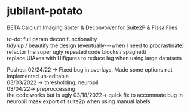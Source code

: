 # jubilant-potato
BETA Calcium Imaging Sorter &amp; Deconvolver for Suite2P & Fissa Files


to-do:
full param decon functionality      
tidy up / beautify the design (eventually---when I need to procrastinate)     
refactor the super ugly repeated code blocks / spaghetti      
replace UIAxes with UIfigures to reduce lag when using large datatsets      

Pushes:
02/24/22 -> Fixed bug in overlays. Made some options not implemented un-editable      
03/03/2022 -> thresholding, neuropil      
03/04/22-> preproccessing     
the code works but is ugly
03/18/2022-> quick fix to accommate bug in neuropil mask export of suite2p when using manual labels
